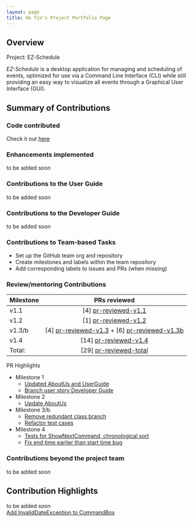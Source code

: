 ```yaml
---
layout: page
title: Ho Yin's Project Portfolio Page
---
```


## Overview
Project: EZ-Schedule

_EZ-Schedule_ is a desktop application for managing and scheduling of events,
optimized for use via a Command Line Interface (CLI)
while still providing an easy way to visualize all events through a Graphical User Interface (GUI).

## Summary of Contributions

### Code contributed
Check it out [here](https://nus-cs2103-ay2223s2.github.io/tp-dashboard/?search=lhy-hoyin&breakdown=true)

### Enhancements implemented
to be added soon

### Contributions to the User Guide
to be added soon

### Contributions to the Developer Guide
to be added soon

### Contributions to Team-based Tasks
- Set up the GitHub team org and repository
- Create milestones and labels within the team repository
- Add corresponding labels to issues and PRs (when missing)

### Review/mentoring Contributions
[pr-reviewed-v1.1]: https://github.com/AY2223S2-CS2103-W17-3/tp/pulls?q=is%3Apr+is%3Amerged+reviewed-by%3Alhy-hoyin+milestone%3Av1.1
[pr-reviewed-v1.2]: https://github.com/AY2223S2-CS2103-W17-3/tp/pulls?q=is%3Apr+is%3Amerged+reviewed-by%3Alhy-hoyin+milestone%3Av1.2
[pr-reviewed-v1.3]: https://github.com/AY2223S2-CS2103-W17-3/tp/pulls?q=is%3Apr+is%3Amerged+reviewed-by%3Alhy-hoyin+milestone%3Av1.3
[pr-reviewed-v1.3b]: https://github.com/AY2223S2-CS2103-W17-3/tp/pulls?q=is%3Apr+is%3Amerged+reviewed-by%3Alhy-hoyin+milestone%3Av1.3b
[pr-reviewed-v1.4]: https://github.com/AY2223S2-CS2103-W17-3/tp/pulls?q=is%3Apr+is%3Amerged+reviewed-by%3Alhy-hoyin+milestone%3Av1.4
[pr-reviewed-total]: https://github.com/AY2223S2-CS2103-W17-3/tp/pulls?q=is%3Apr+is%3Amerged+reviewed-by%3Alhy-hoyin

| Milestone |                   PRs reviewed                    |
|-----------|:-------------------------------------------------:|
| v1.1      |              [4] [pr-reviewed-v1.1]               |
| v1.2      |              [1] [pr-reviewed-v1.2]               |
| v1.3/b    | [4] [pr-reviewed-v1.3] + [6] [pr-reviewed-v1.3b]  |                                                                               
| v1.4      |              [14] [pr-reviewed-v1.4]              |                                                                             
| Total:    |             [29] [pr-reviewed-total]              |

PR Highlights
* Milestone 1
  * [Updated AboutUs and UserGuide](https://github.com/AY2223S2-CS2103-W17-3/tp/pull/9)
  * [Branch user story Developer Guide](https://github.com/AY2223S2-CS2103-W17-3/tp/pull/31)
* Milestone 2
  * [Update AboutUs](https://github.com/AY2223S2-CS2103-W17-3/tp/pull/39)
* Milestone 3/b
  * [Remove redundant class branch](https://github.com/AY2223S2-CS2103-W17-3/tp/pull/59)
  * [Refactor test cases](https://github.com/AY2223S2-CS2103-W17-3/tp/pull/64)
* Milestone 4
  * [Tests for ShowNextCommand, chronological sort](https://github.com/AY2223S2-CS2103-W17-3/tp/pull/177)
  * [Fix end time earlier than start time bug](https://github.com/AY2223S2-CS2103-W17-3/tp/pull/167)

### Contributions beyond the project team
to be added soon

## Contribution Highlights
to be added soon  
[Add InvalidDateException to CommandBox](https://github.com/AY2223S2-CS2103-W17-3/tp/pull/189)
